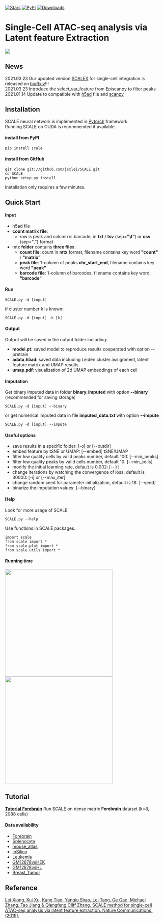 [![Stars](https://img.shields.io/github/stars/jsxlei/SCALE?logo=GitHub&color=yellow)](https://github.com/jsxlei/scale/stargazers)
[![PyPI](https://img.shields.io/pypi/v/scale-atac.svg)](https://pypi.org/project/scale-atac)
[![Downloads](https://pepy.tech/badge/scale-atac)](https://pepy.tech/project/scale-atac)
# Single-Cell ATAC-seq analysis via Latent feature Extraction
![](https://github.com/jsxlei/SCALE/wiki/png/model.png)

## News 
2021.03.23 Our updated version [SCALEX](https://github.com/jsxlei/SCALEX) for single-cell integration is released on [bioRxiv](https://www.biorxiv.org/content/10.1101/2021.04.06.438536v1)!!!  
2021.03.23 Introduce the select_var_feature from Episcanpy to filter peaks  
2021.01.14 Update to compatible with [h5ad](https://anndata.readthedocs.io/en/latest/anndata.AnnData.html) file and [scanpy](https://scanpy.readthedocs.io/en/stable/index.html)

## Installation  

SCALE neural network is implemented in [Pytorch](https://pytorch.org/) framework.  
Running SCALE on CUDA is recommended if available.   

#### install from PyPI

    pip install scale
	
#### install from GitHub

	git clone git://github.com/jsxlei/SCALE.git
	cd SCALE
	python setup.py install
    
Installation only requires a few minutes.  

## Quick Start

#### Input
* h5ad file
* **count matrix file**:  
	* row is peak and column is barcode, in **txt** / **tsv** (sep=**"\t"**) or **csv** (sep=**","**) format
* mtx **folder** contains **three files**:   
	* **count file**: count in **mtx** format, filename contains key word **"count"** / **"matrix"**    
	* **peak file**: 1-column of peaks **chr_start_end**, filename contains key word **"peak"**  
	* **barcode file**: 1-column of barcodes, filename contains key word **"barcode"**

#### Run 

    SCALE.py -d [input]
    
if cluster number k is known:

    SCALE.py -d [input] -k [k]

#### Output
Output will be saved in the output folder including:
* **model.pt**:  saved model to reproduce results cooperated with option --pretrain
* **adata.h5ad**:  saved data including Leiden cluster assignment, latent feature matrix and UMAP results.
* **umap.pdf**:  visualization of 2d UMAP embeddings of each cell

#### Imputation  
Get binary imputed data in folder **binary_imputed** with option **--binary** (recommended for saving storage)

    SCALE.py -d [input] --binary  
    
or get numerical imputed data in file **imputed_data.txt** with option **--impute**

    SCALE.py -d [input] --impute
     
#### Useful options  
* save results in a specific folder: [-o] or [--outdir] 
* embed feature by tSNE or UMAP: [--embed]  tSNE/UMAP
* filter low quality cells by valid peaks number, default 100: [--min_peaks] 
* filter low quality peaks by valid cells number, default 10: [--min_cells]
* modify the initial learning rate, default is 0.002: [--lr]  
* change iterations by watching the convergence of loss, default is 30000: [-i] or [--max_iter]  
* change random seed for parameter initialization, default is 18: [--seed]
* binarize the imputation values: [--binary]
	

#### Help
Look for more usage of SCALE

	SCALE.py --help 

Use functions in SCALE packages.

	import scale
	from scale import *
	from scale.plot import *
	from scale.utils import *
	
#### Running time
<p float="left">
  <img src="https://github.com/jsxlei/SCALE/wiki/png/runtime.png" width="350" />
  <img src="https://github.com/jsxlei/SCALE/wiki/png/memory.png" width="350" /> 
</p>


## Tutorial


**[Tutorial Forebrain](https://github.com/jsxlei/SCALE/wiki/Forebrain)**   Run SCALE on dense matrix **Forebrain** dataset (k=8, 2088 cells)


#### Data availability  
* [Forebrain](http://zhanglab.net/SCALE_SOURCE_DATA/Forebrain.h5ad)
* [Splenocyte](http://zhanglab.net/SCALE_SOURCE_DATA/Splenocyte.h5ad)
* [mouse_atlas](http://zhanglab.net/SCALE_SOURCE_DATA/mouse_atlas.h5ad)
* [InSilico](http://zhanglab.net/SCALE_SOURCE_DATA/InSilico.h5ad)
* [Leukemia](http://zhanglab.net/SCALE_SOURCE_DATA/Leukemia.h5ad)
* [GM12878vsHEK](http://zhanglab.net/SCALE_SOURCE_DATA/GM12878vsHEK.h5ad)
* [GM12878vsHL](http://zhanglab.net/SCALE_SOURCE_DATA/GM12878vsHL.h5ad)
* [Breast_Tumor](http://zhanglab.net/SCALE_SOURCE_DATA/Breast_Tumor.h5ad)


## Reference
[Lei Xiong, Kui Xu, Kang Tian, Yanqiu Shao, Lei Tang, Ge Gao, Michael Zhang, Tao Jiang & Qiangfeng Cliff Zhang. SCALE method for single-cell ATAC-seq analysis via latent feature extraction. Nature Communications, (2019).](https://www.nature.com/articles/s41467-019-12630-7)
